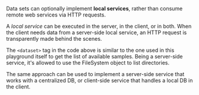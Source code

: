 Data sets can optionally implement **local services**, rather than consume remote web services via HTTP requests.

A _local service_ can be executed in the server, in the client, or in both. When the client needs data from a server-side local service, an HTTP request is transparently made behind the scenes.

The `<dataset>` tag in the code above is similar to the one used in this playground itself to get the list of available samples. Being a server-side service, it's allowed to use the FileSystem object to list directories.

The same approach can be used to implement a server-side service that works with a centralized DB, or client-side service that handles a local DB in the client.